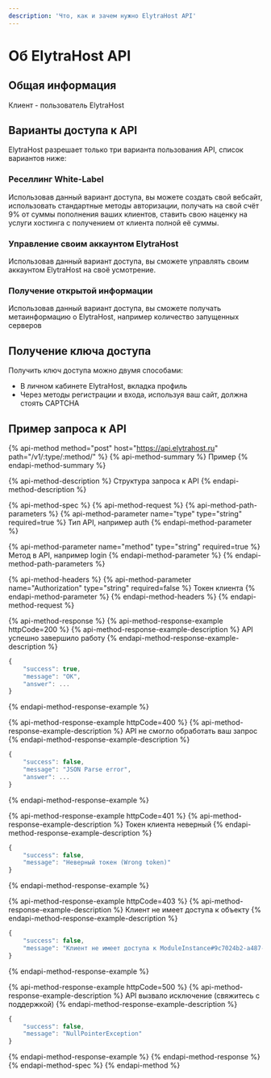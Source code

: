 ```yaml
---
description: 'Что, как и зачем нужно ElytraHost API'
---
```


# Об ElytraHost API

## Общая информация

Клиент - пользователь ElytraHost

## Варианты доступа к API

ElytraHost разрешает только три варианта пользования API, список вариантов ниже:

### Реселлинг White-Label

Использовав данный вариант доступа, вы можете создать свой вебсайт, использовать стандартные методы авторизации, получать на свой счёт 9% от суммы пополнения ваших клиентов, ставить свою наценку на услуги хостинга с получением от клиента полной её суммы. 

### Управление своим аккаунтом ElytraHost

Использовав данный вариант доступа, вы cможете управлять своим аккаунтом ElytraHost на своё усмотрение.

### Получение открытой информации

Использовав данный вариант доступа, вы cможете получать метаинформацию о ElytraHost, например количество запущенных серверов

## Получение ключа доступа

Получить ключ доступа можно двумя способами:

* В личном кабинете ElytraHost, вкладка профиль
* Через методы регистрации и входа, используя ваш сайт, должна стоять CAPTCHA

## Пример запроса к API

{% api-method method="post" host="https://api.elytrahost.ru" path="/v1/:type/:method/" %}
{% api-method-summary %}
Пример
{% endapi-method-summary %}

{% api-method-description %}
Структура запроса к API
{% endapi-method-description %}

{% api-method-spec %}
{% api-method-request %}
{% api-method-path-parameters %}
{% api-method-parameter name="type" type="string" required=true %}
Тип API, например auth
{% endapi-method-parameter %}

{% api-method-parameter name="method" type="string" required=true %}
Метод в API, например login
{% endapi-method-parameter %}
{% endapi-method-path-parameters %}

{% api-method-headers %}
{% api-method-parameter name="Authorization" type="string" required=false %}
Токен клиента
{% endapi-method-parameter %}
{% endapi-method-headers %}
{% endapi-method-request %}

{% api-method-response %}
{% api-method-response-example httpCode=200 %}
{% api-method-response-example-description %}
API успешно завершило работу
{% endapi-method-response-example-description %}

```javascript
{
    "success": true,
    "message": "OK",
    "answer": ...
}
```
{% endapi-method-response-example %}

{% api-method-response-example httpCode=400 %}
{% api-method-response-example-description %}
API не смогло обработать ваш запрос
{% endapi-method-response-example-description %}

```javascript
{
    "success": false,
    "message": "JSON Parse error",
    "answer": ...
}
```
{% endapi-method-response-example %}

{% api-method-response-example httpCode=401 %}
{% api-method-response-example-description %}
Токен клиента неверный
{% endapi-method-response-example-description %}

```javascript
{
    "success": false,
    "message": "Неверный токен (Wrong token)"
}
```
{% endapi-method-response-example %}

{% api-method-response-example httpCode=403 %}
{% api-method-response-example-description %}
Клиент не имеет доступа к объекту
{% endapi-method-response-example-description %}

```javascript
{
    "success": false,
    "message": "Клиент не имеет доступа к ModuleInstance#9c7024b2-a487-46b3-b393-4f397ae5d70f (Client hasn't access to ModuleInstance#9c7024b2-a487-46b3-b393-4f397ae5d70f)"
}
```
{% endapi-method-response-example %}

{% api-method-response-example httpCode=500 %}
{% api-method-response-example-description %}
API вызвало исключение \(свяжитесь с поддержкой\)
{% endapi-method-response-example-description %}

```javascript
{
    "success": false,
    "message": "NullPointerException"
}
```
{% endapi-method-response-example %}
{% endapi-method-response %}
{% endapi-method-spec %}
{% endapi-method %}

